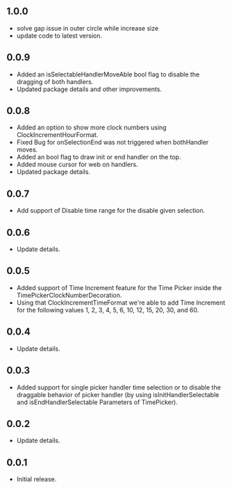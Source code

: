 ## 1.0.0

* solve gap issue in outer circle while increase size 
* update code to latest version.

## 0.0.9

* Added an isSelectableHandlerMoveAble bool flag to disable the dragging of both handlers.
* Updated package details and other improvements.

## 0.0.8

* Added an option to show more clock numbers using ClockIncrementHourFormat.
* Fixed Bug for onSelectionEnd was not triggered when bothHandler moves.
* Added an bool flag to draw init or end handler on the top.
* Added mouse cursor for web on handlers.
* Updated package details.

## 0.0.7

* Add support of Disable time range for the disable given selection.

## 0.0.6

* Update details.

## 0.0.5

* Added support of Time Increment feature for the Time Picker inside the
  TimePickerClockNumberDecoration.
* Using that ClockIncrementTimeFormat we're able to add Time Increment for the following values 1,
  2, 3, 4, 5, 6, 10, 12, 15, 20, 30, and 60.

## 0.0.4

* Update details.

## 0.0.3

* Added support for single picker handler time selection or to disable the draggable behavior of
  picker handler (by using isInitHandlerSelectable and isEndHandlerSelectable Parameters of
  TimePicker).

## 0.0.2

* Update details.

## 0.0.1

* Initial release.